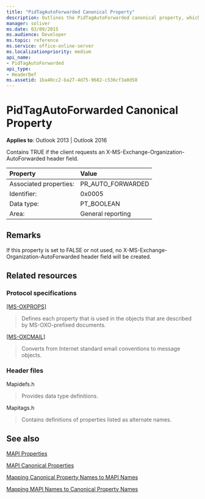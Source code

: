 ```yaml
---
title: "PidTagAutoForwarded Canonical Property"
description: Outlines the PidTagAutoForwarded canonical property, which contains TRUE if the client requests an X-MS-Exchange-Organization-AutoForwarded header field.
manager: soliver
ms.date: 03/09/2015
ms.audience: Developer
ms.topic: reference
ms.service: office-online-server
ms.localizationpriority: medium
api_name:
- PidTagAutoForwarded
api_type:
- HeaderDef
ms.assetid: 1ba40cc2-ba27-4d75-9682-c536cf3a0d58
---
```


# PidTagAutoForwarded Canonical Property

  
  
**Applies to**: Outlook 2013 | Outlook 2016 
  
Contains TRUE if the client requests an X-MS-Exchange-Organization-AutoForwarded header field.
  
|Property|Value|
|:-----|:-----|
|Associated properties:  <br/> |PR_AUTO_FORWARDED  <br/> |
|Identifier:  <br/> |0x0005  <br/> |
|Data type:  <br/> |PT_BOOLEAN  <br/> |
|Area:  <br/> |General reporting  <br/> |
   
## Remarks

If this property is set to FALSE or not used, no X-MS-Exchange-Organization-AutoForwarded header field will be created.
  
## Related resources

### Protocol specifications

[[MS-OXPROPS]](https://msdn.microsoft.com/library/f6ab1613-aefe-447d-a49c-18217230b148%28Office.15%29.aspx)
  
> Defines each property that is used in the objects that are described by MS-OXO-prefixed documents.
    
[[MS-OXCMAIL]](https://msdn.microsoft.com/library/b60d48db-183f-4bf5-a908-f584e62cb2d4%28Office.15%29.aspx)
  
> Converts from Internet standard email conventions to message objects.
    
### Header files

Mapidefs.h
  
> Provides data type definitions.
    
Mapitags.h
  
> Contains definitions of properties listed as alternate names.
    
## See also



[MAPI Properties](mapi-properties.md)
  
[MAPI Canonical Properties](mapi-canonical-properties.md)
  
[Mapping Canonical Property Names to MAPI Names](mapping-canonical-property-names-to-mapi-names.md)
  
[Mapping MAPI Names to Canonical Property Names](mapping-mapi-names-to-canonical-property-names.md)

